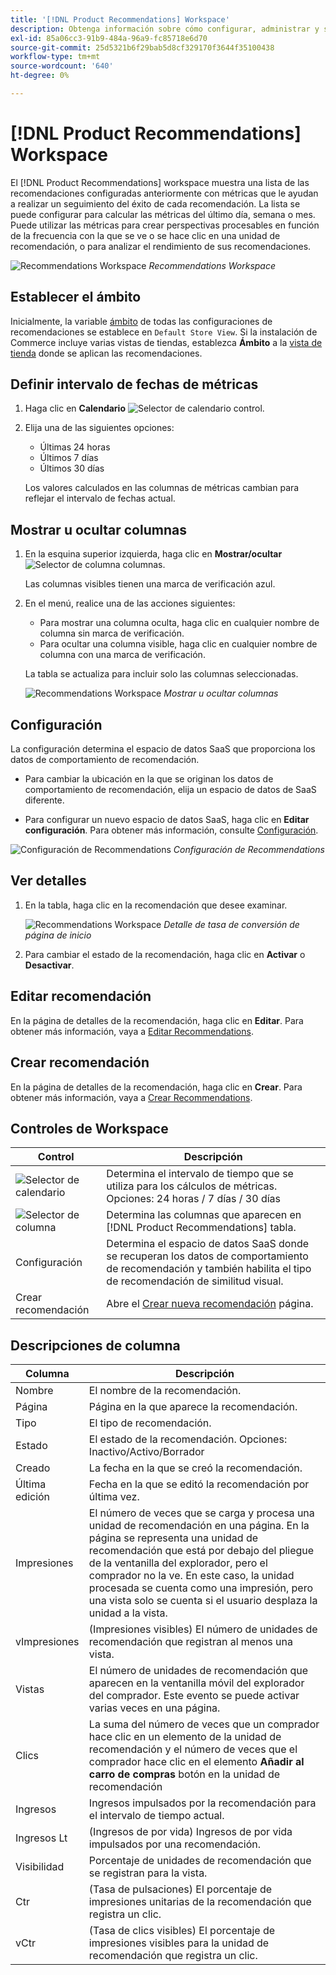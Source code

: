 ```yaml
---
title: '[!DNL Product Recommendations] Workspace'
description: Obtenga información sobre cómo configurar, administrar y supervisar el rendimiento de recomendaciones de productos.
exl-id: 85a06cc3-91b9-484a-96a9-fc85718e6d70
source-git-commit: 25d5321b6f29bab5d8cf329170f3644f35100438
workflow-type: tm+mt
source-wordcount: '640'
ht-degree: 0%

---
```


# [!DNL Product Recommendations] Workspace

El [!DNL Product Recommendations] workspace muestra una lista de las recomendaciones configuradas anteriormente con métricas que le ayudan a realizar un seguimiento del éxito de cada recomendación. La lista se puede configurar para calcular las métricas del último día, semana o mes. Puede utilizar las métricas para crear perspectivas procesables en función de la frecuencia con la que se ve o se hace clic en una unidad de recomendación, o para analizar el rendimiento de sus recomendaciones.

![Recommendations Workspace](assets/workspace.png)
_Recommendations Workspace_

## Establecer el ámbito

Inicialmente, la variable [ámbito](https://experienceleague.adobe.com/docs/commerce-admin/start/setup/websites-stores-views.html) de todas las configuraciones de recomendaciones se establece en `Default Store View`. Si la instalación de Commerce incluye varias vistas de tiendas, establezca **Ámbito** a la [vista de tienda](https://experienceleague.adobe.com/docs/commerce-admin/start/setup/websites-stores-views.html#scope-settings) donde se aplican las recomendaciones.

## Definir intervalo de fechas de métricas

1. Haga clic en **Calendario** ![Selector de calendario](assets/icon-calendar.png) control.

1. Elija una de las siguientes opciones:

   - Últimas 24 horas
   - Últimos 7 días
   - Últimos 30 días

   Los valores calculados en las columnas de métricas cambian para reflejar el intervalo de fechas actual.

## Mostrar u ocultar columnas

1. En la esquina superior izquierda, haga clic en **Mostrar/ocultar** ![Selector de columna](assets/icon-show-hide-columns.png) columnas.

   Las columnas visibles tienen una marca de verificación azul.

1. En el menú, realice una de las acciones siguientes:

   - Para mostrar una columna oculta, haga clic en cualquier nombre de columna sin marca de verificación.
   - Para ocultar una columna visible, haga clic en cualquier nombre de columna con una marca de verificación.

   La tabla se actualiza para incluir solo las columnas seleccionadas.

   ![Recommendations Workspace](assets/workspace-select-columns.png)
   _Mostrar u ocultar columnas_

## Configuración

La configuración determina el espacio de datos SaaS que proporciona los datos de comportamiento de recomendación.

- Para cambiar la ubicación en la que se originan los datos de comportamiento de recomendación, elija un espacio de datos de SaaS diferente.

- Para configurar un nuevo espacio de datos SaaS, haga clic en **Editar configuración**. Para obtener más información, consulte [Configuración](settings.md).

![Configuración de Recommendations](assets/settings.png)
_Configuración de Recommendations_

## Ver detalles

1. En la tabla, haga clic en la recomendación que desee examinar.

   ![Recommendations Workspace](assets/recommendation-detail.png)
   _Detalle de tasa de conversión de página de inicio_

1. Para cambiar el estado de la recomendación, haga clic en **Activar** o **Desactivar**.

## Editar recomendación

En la página de detalles de la recomendación, haga clic en **Editar**. Para obtener más información, vaya a [Editar Recommendations](edit.md).

## Crear recomendación

En la página de detalles de la recomendación, haga clic en **Crear**. Para obtener más información, vaya a [Crear Recommendations](create.md).

## Controles de Workspace

| Control | Descripción |
|---|---|
| ![Selector de calendario](assets/icon-calendar.png) | Determina el intervalo de tiempo que se utiliza para los cálculos de métricas. Opciones: 24 horas / 7 días / 30 días |
| ![Selector de columna](assets/icon-show-hide-columns.png) | Determina las columnas que aparecen en [!DNL Product Recommendations] tabla. |
| Configuración | Determina el espacio de datos SaaS donde se recuperan los datos de comportamiento de recomendación y también habilita el tipo de recomendación de similitud visual. |
| Crear recomendación | Abre el [Crear nueva recomendación](create.md) página. |

## Descripciones de columna

| Columna | Descripción |
|---|---|
| Nombre | El nombre de la recomendación. |
| Página | Página en la que aparece la recomendación. |
| Tipo | El tipo de recomendación. |
| Estado | El estado de la recomendación. Opciones: Inactivo/Activo/Borrador |
| Creado | La fecha en la que se creó la recomendación. |
| Última edición | Fecha en la que se editó la recomendación por última vez. |
| Impresiones | El número de veces que se carga y procesa una unidad de recomendación en una página. En la página se representa una unidad de recomendación que está por debajo del pliegue de la ventanilla del explorador, pero el comprador no la ve. En este caso, la unidad procesada se cuenta como una impresión, pero una vista solo se cuenta si el usuario desplaza la unidad a la vista. |
| vImpresiones | (Impresiones visibles) El número de unidades de recomendación que registran al menos una vista. |
| Vistas | El número de unidades de recomendación que aparecen en la ventanilla móvil del explorador del comprador. Este evento se puede activar varias veces en una página. |
| Clics | La suma del número de veces que un comprador hace clic en un elemento de la unidad de recomendación y el número de veces que el comprador hace clic en el elemento **Añadir al carro de compras** botón en la unidad de recomendación |
| Ingresos | Ingresos impulsados por la recomendación para el intervalo de tiempo actual. |
| Ingresos Lt | (Ingresos de por vida) Ingresos de por vida impulsados por una recomendación. |
| Visibilidad | Porcentaje de unidades de recomendación que se registran para la vista. |
| Ctr | (Tasa de pulsaciones) El porcentaje de impresiones unitarias de la recomendación que registra un clic. |
| vCtr | (Tasa de clics visibles) El porcentaje de impresiones visibles para la unidad de recomendación que registra un clic. |
